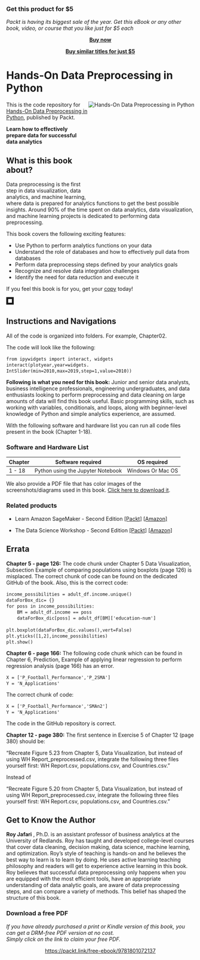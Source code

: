 
### Get this product for $5

<i>Packt is having its biggest sale of the year. Get this eBook or any other book, video, or course that you like just for $5 each</i>


<b><p align='center'>[Buy now](https://packt.link/9781801072137)</p></b>


<b><p align='center'>[Buy similar titles for just $5](https://subscription.packtpub.com/search)</p></b>


# Hands-On Data Preprocessing in Python

<a href="https://www.packtpub.com/product/hands-on-data-preprocessing-in-python/9781801072137"><img src="https://static.packt-cdn.com/products/9781801072137/cover/smaller" alt="Hands-On Data Preprocessing in Python" height="256px" align="right"></a>

This is the code repository for [Hands-On Data Preprocessing in Python](https://www.packtpub.com/product/hands-on-data-preprocessing-in-python/9781801072137), published by Packt.

**Learn how to effectively prepare data for successful data analytics**

## What is this book about?
Data preprocessing is the first step in data visualization, data analytics, and machine learning, where data is prepared for analytics functions to get the best possible insights. Around 90% of the time spent on data analytics, data visualization, and machine learning projects is dedicated to performing data preprocessing.

This book covers the following exciting features: 
* Use Python to perform analytics functions on your data
* Understand the role of databases and how to effectively pull data from databases
* Perform data preprocessing steps defined by your analytics goals
* Recognize and resolve data integration challenges
* Identify the need for data reduction and execute it

If you feel this book is for you, get your [copy](https://www.amazon.com/dp/1801072132) today!

<a href="https://www.packtpub.com/?utm_source=github&utm_medium=banner&utm_campaign=GitHubBanner"><img src="https://raw.githubusercontent.com/PacktPublishing/GitHub/master/GitHub.png" 
alt="https://www.packtpub.com/" border="5" /></a>


## Instructions and Navigations
All of the code is organized into folders. For example, Chapter02.

The code will look like the following:
```
from ipywidgets import interact, widgets
interact(plotyear,year=widgets.
IntSlider(min=2010,max=2019,step=1,value=2010))
```

**Following is what you need for this book:**
Junior and senior data analysts, business intelligence professionals, engineering undergraduates, and data enthusiasts looking to perform preprocessing and data cleaning on large amounts of data will find this book useful. Basic programming skills, such as working with variables, conditionals, and loops, along with beginner-level knowledge of Python and simple analytics experience, are assumed.

With the following software and hardware list you can run all code files present in the book (Chapter 1-18).

### Software and Hardware List

| Chapter  | Software required                   | OS required                        |
| -------- | ------------------------------------| -----------------------------------|
| 1  - 18      | Python using the Jupyter Notebook                  | Windows Or Mac OS |


We also provide a PDF file that has color images of the screenshots/diagrams used in this book. [Click here to download it](https://static.packt-cdn.com/downloads/9781801072137_ColorImages.pdf).


### Related products 
* Learn Amazon SageMaker - Second Edition [[Packt]](https://www.packtpub.com/product/learn-amazon-sagemaker-second-edition/9781801817950) [[Amazon]](https://www.amazon.com/dp/1801817952)

* The Data Science Workshop - Second Edition [[Packt]](https://www.packtpub.com/product/the-data-science-workshop-second-edition/9781800566927) [[Amazon]](https://www.amazon.com/dp/1800566921)

## Errata

**Chapter 5 - page 126:** The code chunk under Chapter 5 Data Visualization, Subsection Example of comparing populations using boxplots (page 126) is misplaced. The correct chunk of code can be found on the dedicated GitHub of the book. Also, this is the correct code:

```
income_possibilities = adult_df.income.unique()
dataForBox_dic= {}
for poss in income_possibilities:
    BM = adult_df.income == poss
    dataForBox_dic[poss] = adult_df[BM]['education-num']
    
plt.boxplot(dataForBox_dic.values(),vert=False)
plt.yticks([1,2],income_possibilities)
plt.show()
```

**Chapter 6 - page 166:** The following code chunk which can be found in Chapter 6, Prediction, Example of applying linear regression to perform regression analysis (page 166) has an error.

```
X = ['P_Football_Performance','P_2SMA']
Y = 'N_Applications'
```

The correct chunk of code:

```
X = ['P_Football_Performance','SMAn2']
Y = 'N_Applications'
```

The code in the GitHub repository is correct.

**Chapter 12 - page 380:** The first sentence in Exercise 5 of Chapter 12 (page 380) should be:

“Recreate Figure 5.23 from Chapter 5, Data Visualization, but instead of using WH Report_preprocessed.csv, integrate the following three files yourself first: WH Report.csv, populations.csv, and Countries.csv.”

Instead of 

“Recreate Figure 5.20 from Chapter 5, Data Visualization, but instead of using WH Report_preprocessed.csv, integrate the following three files yourself first: WH Report.csv, populations.csv, and Countries.csv.”


## Get to Know the Author
**Roy Jafari**
, Ph.D. is an assistant professor of business analytics at the University of Redlands.
Roy has taught and developed college-level courses that cover data cleaning, decision making, data science, machine learning, and optimization.
Roy’s style of teaching is hands-on and he believes the best way to learn is to learn by doing. He uses active learning teaching philosophy and readers will get to experience active learning in this book.
Roy believes that successful data preprocessing only happens when you are equipped with the most efficient tools, have an appropriate understanding of data analytic goals, are aware of data preprocessing steps, and can compare a variety of methods. This belief has shaped the structure of this book.

### Download a free PDF

 <i>If you have already purchased a print or Kindle version of this book, you can get a DRM-free PDF version at no cost.<br>Simply click on the link to claim your free PDF.</i>
<p align="center"> <a href="https://packt.link/free-ebook/9781801072137">https://packt.link/free-ebook/9781801072137 </a> </p>